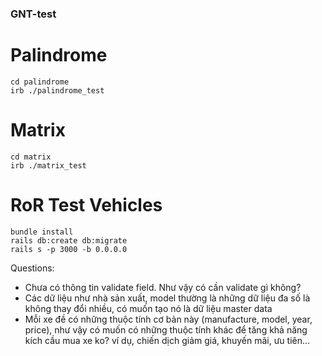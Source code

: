 ### GNT-test

# Palindrome
```
cd palindrome
irb ./palindrome_test
```

# Matrix
```
cd matrix
irb ./matrix_test
```

# RoR Test Vehicles
```
bundle install
rails db:create db:migrate
rails s -p 3000 -b 0.0.0.0
```

Questions:
- Chưa có thông tin validate field. Như vậy có cần validate gì không?
- Các dữ liệu như nhà sản xuất, model thường là những dữ liệu đa số là không thay đổi nhiều, có muốn tạo nó là dữ liệu master data 
- Mỗi xe đề có những thuộc tính cơ bản này (manufacture, model, year, price),
 như vậy có muốn có những thuộc tính khác để tăng khả năng kích cầu mua xe ko?
ví dụ, chiến dịch giảm giá, khuyến mãi, ưu tiên...